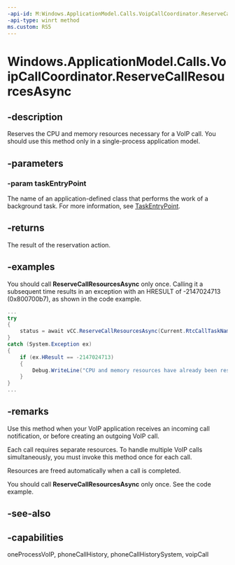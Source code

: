 ```yaml
---
-api-id: M:Windows.ApplicationModel.Calls.VoipCallCoordinator.ReserveCallResourcesAsync(System.String)
-api-type: winrt method
ms.custom: RS5
---
```


<!-- Method syntax
public Windows.Foundation.IAsyncOperation<Windows.ApplicationModel.Calls.VoipPhoneCallResourceReservationStatus> ReserveCallResourcesAsync(System.String taskEntryPoint)
-->

# Windows.ApplicationModel.Calls.VoipCallCoordinator.ReserveCallResourcesAsync

## -description
Reserves the CPU and memory resources necessary for a VoIP call. You should use this method only in a single-process application model.

## -parameters
### -param taskEntryPoint
The name of an application-defined class that performs the work of a background task. For more information, see [TaskEntryPoint](../windows.applicationmodel.background/backgroundtaskbuilder_taskentrypoint.md).

## -returns
The result of the reservation action.

## -examples
You should call **ReserveCallResourcesAsync** only once. Calling it a subsequent time results in an exception with an HRESULT of -2147024713 (0x800700b7), as shown in the code example.

```csharp
...
try
{
    status = await vCC.ReserveCallResourcesAsync(Current.RtcCallTaskName);
}
catch (System.Exception ex)
{
    if (ex.HResult == -2147024713)
    {
        Debug.WriteLine("CPU and memory resources have already been reserved for your application. Ignore the return value from your call to ReserveCallResourcesAsync, and proceed to handle a new VoIP call.");
    }
}
...
```

## -remarks
Use this method when your VoIP application receives an incoming call notification, or before creating an outgoing VoIP call.

Each call requires separate resources. To handle multiple VoIP calls simultaneously, you must invoke this method once for each call.

Resources are freed automatically when a call is completed.

You should call **ReserveCallResourcesAsync** only once. See the code example.

## -see-also

## -capabilities
oneProcessVoIP, phoneCallHistory, phoneCallHistorySystem, voipCall

